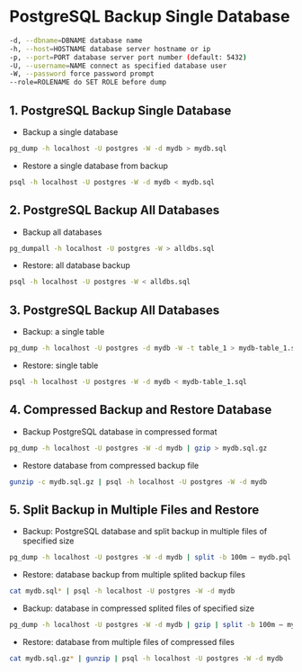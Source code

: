 # PostgreSQL Backup Single Database
```bash
-d, --dbname=DBNAME database name
-h, --host=HOSTNAME database server hostname or ip
-p, --port=PORT database server port number (default: 5432)
-U, --username=NAME connect as specified database user
-W, --password force password prompt
--role=ROLENAME do SET ROLE before dump
```
## 1. PostgreSQL Backup Single Database
- Backup a single database
```bash
pg_dump -h localhost -U postgres -W -d mydb > mydb.sql
```
- Restore a single database from backup
```bash
psql -h localhost -U postgres -W -d mydb < mydb.sql
```

## 2. PostgreSQL Backup All Databases
- Backup all databases
```bash
pg_dumpall -h localhost -U postgres -W > alldbs.sql
```
- Restore: all database backup
```bash
psql -h localhost -U postgres -W < alldbs.sql
```

## 3. PostgreSQL Backup All Databases
- Backup: a single table
```bash
pg_dump -h localhost -U postgres -d mydb -W -t table_1 > mydb-table_1.sql
```
- Restore: single table
```bash
psql -h localhost -U postgres -W -d mydb < mydb-table_1.sql
```

## 4. Compressed Backup and Restore Database
- Backup PostgreSQL database in compressed format
```bash
pg_dump -h localhost -U postgres -W -d mydb | gzip > mydb.sql.gz
```
- Restore database from compressed backup file
```bash
gunzip -c mydb.sql.gz | psql -h localhost -U postgres -W -d mydb
```

## 5. Split Backup in Multiple Files and Restore
- Backup: PostgreSQL database and split backup in multiple files of specified size
```bash
pg_dump -h localhost -U postgres -W -d mydb | split -b 100m – mydb.pql
```
- Restore: database backup from multiple splited backup files
```bash
cat mydb.sql* | psql -h localhost -U postgres -W -d mydb
```
- Backup: database in compressed splited files of specified size
```bash
pg_dump -h localhost -U postgres -W -d mydb | gzip | split -b 100m – mydb.sql.gz
```
- Restore: database from multiple files of compressed files
```bash
cat mydb.sql.gz* | gunzip | psql -h localhost -U postgres -W -d mydb
```
